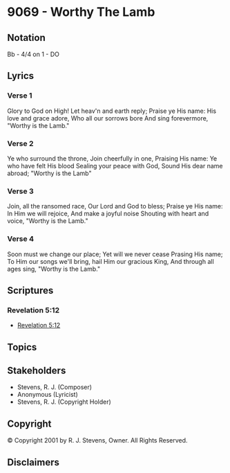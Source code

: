 # 9069 - Worthy The Lamb

## Notation

Bb - 4/4 on 1 - DO

## Lyrics

### Verse 1

Glory to God on High! Let heav'n and earth reply; Praise ye His name: His love and grace adore, Who all our sorrows bore And sing forevermore, "Worthy is the Lamb."

### Verse 2

Ye who surround the throne, Join cheerfully in one, Praising His name: Ye who have felt His blood Sealing your peace with God, Sound His dear name abroad; "Worthy is the Lamb"

### Verse 3

Join, all the ransomed race, Our Lord and God to bless; Praise ye His name: In Him we will rejoice, And make a joyful noise Shouting with heart and voice, "Worthy is the Lamb."

### Verse 4

Soon must we change our place; Yet will we never cease Prasing His name; To Him our songs we'll bring, hail Him our gracious King, And through all ages sing, "Worthy is the Lamb."


## Scriptures

### Revelation 5:12

- [Revelation 5:12](https://www.biblegateway.com/passage/?search=Revelation%205%3A12)


## Topics


## Stakeholders

- Stevens, R. J. (Composer)
- Anonymous (Lyricist)
- Stevens, R. J. (Copyright Holder)

## Copyright

© Copyright 2001 by R. J. Stevens, Owner. All Rights Reserved.


## Disclaimers


